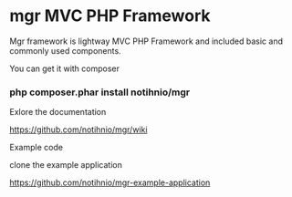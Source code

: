 mgr MVC PHP Framework
===
Mgr framework is lightway MVC PHP Framework and included basic and commonly used components.


You can get it with composer  

<b><h3>php composer.phar install notihnio/mgr</h3> </b>




Exlore the documentation

https://github.com/notihnio/mgr/wiki



Example code

clone the example application

https://github.com/notihnio/mgr-example-application





